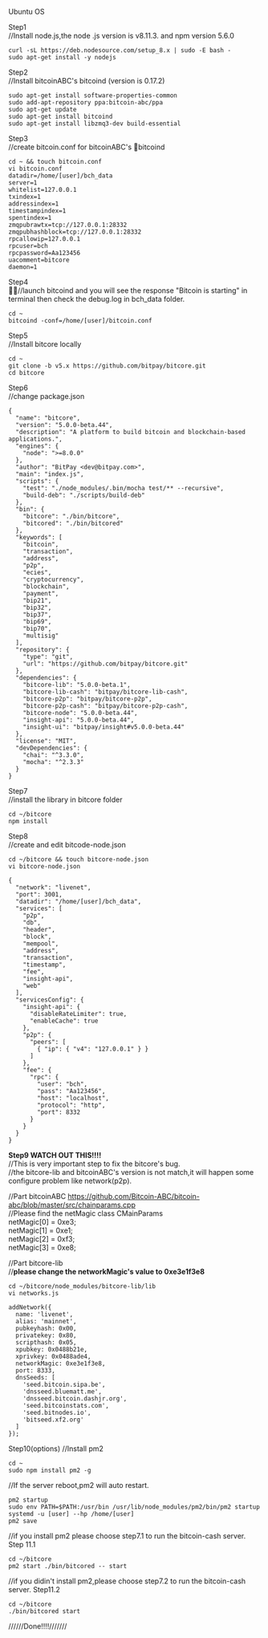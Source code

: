 Ubuntu OS

Step1  
//Install node.js,the node .js version is v8.11.3. and npm version 5.6.0
```
curl -sL https://deb.nodesource.com/setup_8.x | sudo -E bash -
sudo apt-get install -y nodejs
```  

Step2  
//Install bitcoinABC's bitcoind (version is 0.17.2)
``` 
sudo apt-get install software-properties-common
sudo add-apt-repository ppa:bitcoin-abc/ppa
sudo apt-get update
sudo apt-get install bitcoind
sudo apt-get install libzmq3-dev build-essential
```  
Step3  
//create bitcoin.conf for bitcoinABC's bitcoind  
```
cd ~ && touch bitcoin.conf
vi bitcoin.conf
datadir=/home/[user]/bch_data
server=1
whitelist=127.0.0.1
txindex=1
addressindex=1
timestampindex=1
spentindex=1
zmqpubrawtx=tcp://127.0.0.1:28332
zmqpubhashblock=tcp://127.0.0.1:28332
rpcallowip=127.0.0.1
rpcuser=bch
rpcpassword=Aa123456
uacomment=bitcore
daemon=1
```
Step4  
//launch bitcoind and you will see the response "Bitcoin is starting" in terminal then check the debug.log in bch_data folder.
```
cd ~
bitcoind -conf=/home/[user]/bitcoin.conf
```

Step5  
//Install bitcore locally
```
cd ~
git clone -b v5.x https://github.com/bitpay/bitcore.git
cd bitcore
```
Step6  
//change package.json
```
{
  "name": "bitcore",
  "version": "5.0.0-beta.44",
  "description": "A platform to build bitcoin and blockchain-based applications.",
  "engines": {
    "node": ">=8.0.0"
  },
  "author": "BitPay <dev@bitpay.com>",
  "main": "index.js",
  "scripts": {
    "test": "./node_modules/.bin/mocha test/** --recursive",
    "build-deb": "./scripts/build-deb"
  },
  "bin": {
    "bitcore": "./bin/bitcore",
    "bitcored": "./bin/bitcored"
  },
  "keywords": [
    "bitcoin",
    "transaction",
    "address",
    "p2p",
    "ecies",
    "cryptocurrency",
    "blockchain",
    "payment",
    "bip21",
    "bip32",
    "bip37",
    "bip69",
    "bip70",
    "multisig"
  ],
  "repository": {
    "type": "git",
    "url": "https://github.com/bitpay/bitcore.git"
  },
  "dependencies": {
    "bitcore-lib": "5.0.0-beta.1",
    "bitcore-lib-cash": "bitpay/bitcore-lib-cash",
    "bitcore-p2p": "bitpay/bitcore-p2p",
    "bitcore-p2p-cash": "bitpay/bitcore-p2p-cash",
    "bitcore-node": "5.0.0-beta.44",
    "insight-api": "5.0.0-beta.44",
    "insight-ui": "bitpay/insight#v5.0.0-beta.44"
  },
  "license": "MIT",
  "devDependencies": {
    "chai": "^3.3.0",
    "mocha": "^2.3.3"
  }
}
```

Step7  
//install the library in bitcore folder  
```
cd ~/bitcore
npm install
```


Step8  
//create and edit bitcode-node.json
```
cd ~/bitcore && touch bitcore-node.json
vi bitcore-node.json

{
  "network": "livenet",
  "port": 3001,
  "datadir": "/home/[user]/bch_data",
  "services": [
    "p2p",
    "db",
    "header",
    "block",
    "mempool",
    "address",
    "transaction",
    "timestamp",
    "fee",
    "insight-api",
    "web"
  ],
  "servicesConfig": {
    "insight-api": {
      "disableRateLimiter": true,
      "enableCache": true
    },
    "p2p": {
      "peers": [
        { "ip": { "v4": "127.0.0.1" } }
      ]
    },
    "fee": {
      "rpc": {
        "user": "bch",
        "pass": "Aa123456",
        "host": "localhost",
        "protocol": "http",
        "port": 8332
      }
    }
  }
}
```
**Step9 WATCH OUT THIS!!!!**  
//This is very important step to fix the bitcore's bug.  
//the bitcore-lib and bitcoinABC's version is not match,it will happen some configure problem like network(p2p).

//Part bitcoinABC     https://github.com/Bitcoin-ABC/bitcoin-abc/blob/master/src/chainparams.cpp  
//Please find the netMagic class CMainParams  
  netMagic[0] = 0xe3;  
  netMagic[1] = 0xe1;  
  netMagic[2] = 0xf3;  
  netMagic[3] = 0xe8;  

//Part bitcore-lib  
//**please change the networkMagic's value to 0xe3e1f3e8**
```
cd ~/bitcore/node_modules/bitcore-lib/lib  
vi networks.js 

addNetwork({
  name: 'livenet',
  alias: 'mainnet',
  pubkeyhash: 0x00,
  privatekey: 0x80,
  scripthash: 0x05,
  xpubkey: 0x0488b21e,
  xprivkey: 0x0488ade4,
  networkMagic: 0xe3e1f3e8,
  port: 8333,
  dnsSeeds: [
    'seed.bitcoin.sipa.be',
    'dnsseed.bluematt.me',
    'dnsseed.bitcoin.dashjr.org',
    'seed.bitcoinstats.com',
    'seed.bitnodes.io',
    'bitseed.xf2.org'
  ]
}); 
```
Step10(options)
//Install pm2
```
cd ~
sudo npm install pm2 -g
```
//If the server reboot,pm2 will auto restart.
```
pm2 startup
sudo env PATH=$PATH:/usr/bin /usr/lib/node_modules/pm2/bin/pm2 startup systemd -u [user] --hp /home/[user]
pm2 save
```
//if you install pm2 please choose step7.1 to run the bitcoin-cash server.
Step 11.1
```
cd ~/bitcore
pm2 start ./bin/bitcored -- start
```
//if you didin't install pm2,please choose step7.2 to run the bitcoin-cash server.
Step11.2
```
cd ~/bitcore
./bin/bitcored start
```
//////Done!!!!///////
